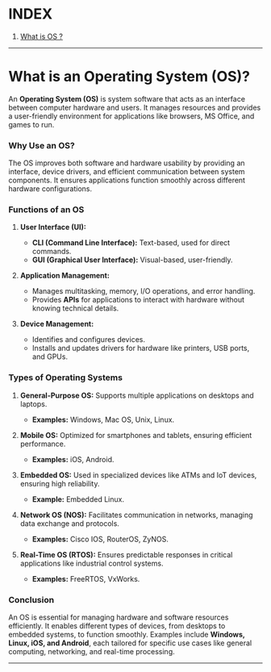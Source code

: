 # INDEX
1. [What is OS ?](#what-is-an-operating-system-os)

------

# **What is an Operating System (OS)?**  
An **Operating System (OS)** is system software that acts as an interface between computer hardware and users. It manages resources and provides a user-friendly environment for applications like browsers, MS Office, and games to run.

### **Why Use an OS?**  
The OS improves both software and hardware usability by providing an interface, device drivers, and efficient communication between system components. It ensures applications function smoothly across different hardware configurations.

### **Functions of an OS**  
1. **User Interface (UI):**  
   - **CLI (Command Line Interface):** Text-based, used for direct commands.  
   - **GUI (Graphical User Interface):** Visual-based, user-friendly.  

2. **Application Management:**  
   - Manages multitasking, memory, I/O operations, and error handling.  
   - Provides **APIs** for applications to interact with hardware without knowing technical details.  

3. **Device Management:**  
   - Identifies and configures devices.  
   - Installs and updates drivers for hardware like printers, USB ports, and GPUs.  

### **Types of Operating Systems**  
1. **General-Purpose OS:** Supports multiple applications on desktops and laptops.  
   - **Examples:** Windows, Mac OS, Unix, Linux.  

2. **Mobile OS:** Optimized for smartphones and tablets, ensuring efficient performance.  
   - **Examples:** iOS, Android.  

3. **Embedded OS:** Used in specialized devices like ATMs and IoT devices, ensuring high reliability.  
   - **Example:** Embedded Linux.  

4. **Network OS (NOS):** Facilitates communication in networks, managing data exchange and protocols.  
   - **Examples:** Cisco IOS, RouterOS, ZyNOS.  

5. **Real-Time OS (RTOS):** Ensures predictable responses in critical applications like industrial control systems.  
   - **Examples:** FreeRTOS, VxWorks.  

### **Conclusion**  
An OS is essential for managing hardware and software resources efficiently. It enables different types of devices, from desktops to embedded systems, to function smoothly. Examples include **Windows, Linux, iOS, and Android**, each tailored for specific use cases like general computing, networking, and real-time processing.

------
